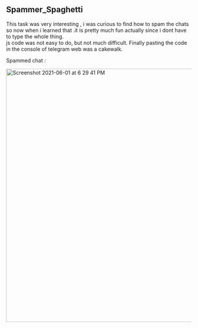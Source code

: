 ## Spammer_Spaghetti
This task was very interesting , i was curious to find how to spam the chats so now when i learned that .it is pretty much fun actually since i dont have to type the whole thing. <br>
js code was not easy to do, but not much difficult.
Finally pasting the code in the console of telegram web was a cakewalk. <br>

Spammed chat : <br>

<img width="687" alt="Screenshot 2021-06-01 at 6 29 41 PM" src="https://user-images.githubusercontent.com/73292575/120330407-6b2afa00-c30a-11eb-9301-025c7bc3dd1e.png">


